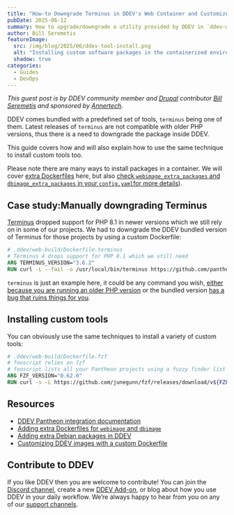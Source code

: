 ```yaml
---
title: "How-to Downgrade Terminus in DDEV's Web Container and Customize Other Bundled Tools"
pubDate: 2025-06-12
summary: How to upgrade/downgrade a utility provided by DDEV in `ddev-webserver`, or add a custom utility for a given project
author: Bill Seremetis
featureImage:
  src: /img/blog/2025/06/ddev-tool-install.png
  alt: "Installing custom software packages in the containerized environment"
  shadow: true
categories:
  - Guides
  - DevOps
---
```


_This guest post is by DDEV community member and [Drupal](https://drupal.org)
contributor [Bill Seremetis](/blog/author/bill-seremetis/) and sponsored by
[Annertech](https://www.annertech.com)._

DDEV comes bundled with a predefined set of tools, `terminus` being one of them.
Latest releases of `terminus` are not compatible with older PHP versions,
thus there is a need to downgrade the package inside DDEV.

This guide covers how and will also explain how to use the same technique to install
custom tools too.

Please note there are many ways to install packages in a container. We will
cover [extra Dockerfiles](https://ddev.readthedocs.io/en/stable/users/extend/customizing-images/#adding-extra-dockerfiles-for-webimage-and-dbimage)
here, but also [check `webimage_extra_packages` and `dbimage_extra_packages` in your
`config.yaml`for more details](https://ddev.readthedocs.io/en/stable/users/extend/customizing-images/#adding-extra-debian-packages-with-webimage_extra_packages-and-dbimage_extra_packages)).

## Case study:Manually downgrading Terminus

[Terminus](https://github.com/pantheon-systems/terminus/releases) dropped
support for PHP 8.1 in newer versions which we still rely on in some of our
projects. We had to downgrade the DDEV bundled version of Terminus for those
projects by using a custom Dockerfile:

```dockerfile
# .ddev/web-build/Dockerfile.terminus
# Terminus 4 drops support for PHP 8.1 which we still need
ARG TERMINUS_VERSION="3.6.2"
RUN curl -L --fail -o /usr/local/bin/terminus https://github.com/pantheon-systems/terminus/releases/download/${TERMINUS_VERSION}/terminus.phar && chmod +x /usr/local/bin/terminus
```

`terminus` is just an example here, it could be any command you wish,
[either because you are running an older PHP version](https://github.com/pantheon-systems/terminus/releases/tag/4.0.0)
or the bundled version [has a bug that ruins things for you](https://github.com/platformsh/cli/discussions/166).

## Installing custom tools

You can obviously use the same techniques to install a variety of custom tools:

```dockerfile
# .ddev/web-build/Dockerfile.fzf
# fooscript relies on fzf
# fooscript lists all your Pantheon projects using a fuzzy finder list
ARG FZF_VERSION="0.62.0"
RUN curl -s -L https://github.com/junegunn/fzf/releases/download/v${FZF_VERSION}/fzf-${FZF_VERSION}-linux_amd64.tar.gz | tar xvz -C /usr/local/bin/ && chmod +x /usr/local/bin/fzf
```

## Resources

- [DDEV Pantheon integration documentation](https://ddev.readthedocs.io/en/stable/users/providers/pantheon/)
- [Adding extra Dockerfiles for `webimage` and `dbimage`](https://ddev.readthedocs.io/en/stable/users/extend/customizing-images/#adding-extra-dockerfiles-for-webimage-and-dbimage)
- [Adding extra Debian packages in DDEV](https://ddev.readthedocs.io/en/stable/users/extend/customizing-images/#adding-extra-debian-packages-with-webimage_extra_packages-and-dbimage_extra_packages)
- [Customizing DDEV images with a custom Dockerfile](https://ddev.com/blog/customizing-ddev-local-images-with-a-custom-dockerfile/)

## Contribute to DDEV

If you like DDEV then you are welcome to contribute! You can join the [Discord channel](/s/discord),
create a new [DDEV Add-on](https://ddev.readthedocs.io/en/stable/users/extend/additional-services/),
or blog about how you use DDEV in your daily workflow.
We’re always happy to hear from you on any of our [support channels](https://ddev.readthedocs.io/en/stable/users/support/).
